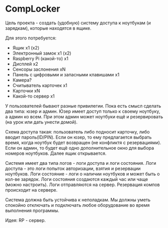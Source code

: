 # CompLocker
Цель проекта - создать (удобную) систему доступа к ноутбукам (и зарядкам), которые находятся в ящике.

Для этого потребуется:
* Ящик x1 (x2)
* Электронный замок x1 (x2)
* Raspberry Pi (какой-то) x1
* Дисплей x2
* Сенсоры заслонения xN
* Панель с цифровыми и запасными клавишами x1
* Камера?
* Считыватель карточек x1
* Карточки xN
* Какой-то сервер x1

У пользователей бывают разные привилегии. Пока есть смысл сделать два типа: юзер и админ. Юзер имеет доступ только к своему ноутбуку, а админ ко всем.
При этом админ может ноутбуки ещё и резервировать (на урок или дать унести домой).

Схема доступа такая: пользователь либо подносит карточку, либо вводит пароль(ID/PIN). 
Если он юзер, то ему предлагается выбрать время, когда ноутбук будет возвращен (не конфликтя с резервациями).
Если он админ, то будет ещё одно дополнительное окно для выбора номеров ноутбуков.
Далее ящик открывается.

Системя имеет два типа логов - логи доступа и логи состояния. Логи доступа - это логи попыток авторизации, взятия и резервации ноутбуков. 
Логи состояние - логи о наличии ноутбуков и может быть о кол-ве зарядок. Логи состояния создаются каждый час или чаще (можно настроить).
Логи отправляются на сервер. Резервация компов происходит на сервере.

Система должна быть устойчива к неполадкам. 
Мы должны уметь спокойно отключать и подключать любое оборудование во время выполнения программы.

Идея: RP - сервер.
